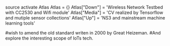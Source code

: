 source activate Atlas
Atlas = {}
Atlas["Down"] = 'Wireless Network Testbed with CC2530 and Wifi module'
Atlas["Media"] = 'CV realized by Tensorflow and mutiple sensor collections'
Atlas["Up"] = 'NS3 and mainstream machine learning tools'

#wish to amend the old standard writen in 2000 by Great Heizeman.
#And explore the interesting scope of IoTs tech.
